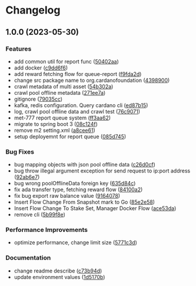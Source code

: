 # Changelog

## 1.0.0 (2023-05-30)


### Features

* add common util for report func ([50402aa](https://github.com/cardano-foundation/cf-ledger-consumer-schedules/commit/50402aa07f74f9ea43c13e31ad385d76dfdca2af))
* add docker ([c9dd6f6](https://github.com/cardano-foundation/cf-ledger-consumer-schedules/commit/c9dd6f66e0592c4f80b8df6f9cde7de05ece931d))
* add reward fetching flow for queue-report ([f9fda2d](https://github.com/cardano-foundation/cf-ledger-consumer-schedules/commit/f9fda2d8563d6b1fe54e4d07ee0ba3789b3dfe90))
* change src package name to org.cardanofoundation ([4398900](https://github.com/cardano-foundation/cf-ledger-consumer-schedules/commit/439890009abd441850919de468681e62dbeece4c))
* crawl metadata of multi asset ([54b302a](https://github.com/cardano-foundation/cf-ledger-consumer-schedules/commit/54b302ae4d237291610b783c2220a70622a05e73))
* crawl pool offline metadata ([271ee7a](https://github.com/cardano-foundation/cf-ledger-consumer-schedules/commit/271ee7a55a9550ce7f70d0eda5fc4500d0c3dff1))
* gitignore ([79035cc](https://github.com/cardano-foundation/cf-ledger-consumer-schedules/commit/79035cc95c19feb4e5a57f0677f606ca6188eaed))
* kafka, redis configuration. Query cardano cli ([ed87b15](https://github.com/cardano-foundation/cf-ledger-consumer-schedules/commit/ed87b1568bb0a5bdc00a27f287a885ec7e395cf2))
* log, crawl pool offline data and crawl test ([76c9071](https://github.com/cardano-foundation/cf-ledger-consumer-schedules/commit/76c9071c5d4c7a76ca213ee14dcd8702d011cd9f))
* met-777 report queue system ([ff3aa62](https://github.com/cardano-foundation/cf-ledger-consumer-schedules/commit/ff3aa62f9c3f540a9505fc2990d87b058437b71c))
* migrate to spring boot 3 ([08c124f](https://github.com/cardano-foundation/cf-ledger-consumer-schedules/commit/08c124fb4aaf829ef78b663772c66482c0ed7c36))
* remove m2 setting.xml ([a8cee61](https://github.com/cardano-foundation/cf-ledger-consumer-schedules/commit/a8cee61d69ae515608766e1baaa68b06dd52f8c7))
* setup deployemnt for report queue ([085d745](https://github.com/cardano-foundation/cf-ledger-consumer-schedules/commit/085d745b6fbcc1e05095dfc7234f742fde1279d2))


### Bug Fixes

* bug mapping objects with json pool offline data ([c26d0cf](https://github.com/cardano-foundation/cf-ledger-consumer-schedules/commit/c26d0cf507855dcbe760d9e14e73bc8f048dfbaf))
* bug throw illegal argument exception for send request to ip:port address ([92ab6e7](https://github.com/cardano-foundation/cf-ledger-consumer-schedules/commit/92ab6e7012cef4bcaa63c0a1edf4f9107deda3e1))
* bug wrong poolOfflineData foreign key ([635d84c](https://github.com/cardano-foundation/cf-ledger-consumer-schedules/commit/635d84c47c50d672adafe4a2f45a993facae08a8))
* fix ada transfer type, fetching reward flow ([84100a2](https://github.com/cardano-foundation/cf-ledger-consumer-schedules/commit/84100a2781ee6120cbab16e226e38a5b28a6323a))
* fix bug export raw balance value ([9164078](https://github.com/cardano-foundation/cf-ledger-consumer-schedules/commit/916407898c2b4d223641b70e1d2a21cff24f6c5d))
* Insert Flow Change From Snapshot mark to Go ([85e2e58](https://github.com/cardano-foundation/cf-ledger-consumer-schedules/commit/85e2e5852704e134c6fa38224dd85136ff4f2559))
* Insert Flow Change To Stake Set, Manager Docker Flow ([ace53da](https://github.com/cardano-foundation/cf-ledger-consumer-schedules/commit/ace53dad24c62829965344de577497399a6ce347))
* remove cli ([5b99f8e](https://github.com/cardano-foundation/cf-ledger-consumer-schedules/commit/5b99f8ea110295e2d204258dbdabf067df5cb1e6))


### Performance Improvements

* optimize performance, change limit size ([5771c3d](https://github.com/cardano-foundation/cf-ledger-consumer-schedules/commit/5771c3d867372d985b15487efb288a883c7f4c9a))


### Documentation

* change readme describe ([c73b94d](https://github.com/cardano-foundation/cf-ledger-consumer-schedules/commit/c73b94d0934cfd267b72bd5541ded06a6ff50c5c))
* update environment values ([1d5170b](https://github.com/cardano-foundation/cf-ledger-consumer-schedules/commit/1d5170b0925db80939744f6f742a78f1c8a469ff))
